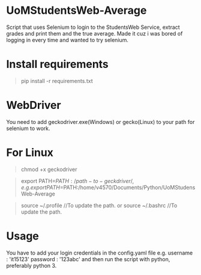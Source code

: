 # UoMStudentsWeb-Average

Script that uses Selenium to login to the StudentsWeb Service, extract grades and print them and the true average.
Made it cuz i was bored of logging in every time and wanted to try selenium.

# Install requirements
> pip install -r requirements.txt

# WebDriver
You need to add geckodriver.exe(Windows) or gecko(Linux) to your path for selenium to work.

# For Linux

> chmod +x geckodriver

> export PATH=$PATH:/path-to-geckdriver/ , e.g. export PATH=$PATH:/home/v4570/Documents/Python/UoMStudensWeb-Average

> source ~/.profile //To update the path.
  or
> source ~/.bashrc //To update the path.

# Usage
You have to add your login credentials in the config.yaml file e.g. username : 'it15123' password : '123abc' and then run the script with python, preferably python 3.
